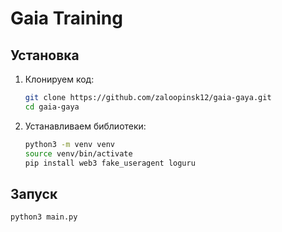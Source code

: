 # Gaia Training



## Установка

1. Клонируем код:
   ```bash
   git clone https://github.com/zaloopinsk12/gaia-gaya.git
   cd gaia-gaya

2. Устанавливаем библиотеки:
   ```bash
   python3 -m venv venv
   source venv/bin/activate
   pip install web3 fake_useragent loguru
   

## Запуск
   ```bash
   python3 main.py
